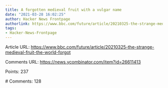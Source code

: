 ```yaml
---
title: A forgotten medieval fruit with a vulgar name
date: "2021-03-28 16:02:25"
author: Hacker News Frontpage
authorlink: https://www.bbc.com/future/article/20210325-the-strange-medieval-fruit-the-world-forgot
tags:
- Hacker-News-Frontpage
---
```


<p>Article URL: <a href="https://www.bbc.com/future/article/20210325-the-strange-medieval-fruit-the-world-forgot">https://www.bbc.com/future/article/20210325-the-strange-medieval-fruit-the-world-forgot</a></p>
<p>Comments URL: <a href="https://news.ycombinator.com/item?id=26611413">https://news.ycombinator.com/item?id=26611413</a></p>
<p>Points: 237</p>
<p># Comments: 128</p>
